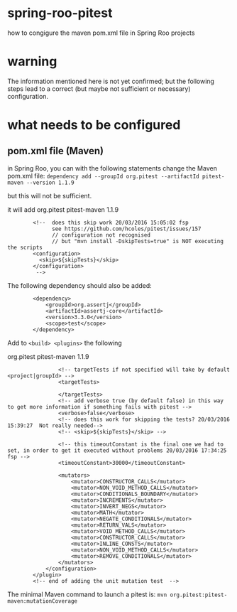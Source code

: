 # spring-roo-pitest
how to congigure the maven pom.xml file in Spring Roo projects

# warning
The information mentioned here is not yet confirmed; but the following steps lead to a correct (but maybe not sufficient or necessary) configuration.

# what needs to be configured
## pom.xml file (Maven)

in Spring Roo, you can with the following statements change the Maven pom.xml file:
```dependency add --groupId org.pitest --artifactId pitest-maven --version 1.1.9```

but this will not be sufficient.

it will add
  <dependencies>
        <dependency>
            <groupId>org.pitest</groupId>
            <artifactId>pitest-maven</artifactId>
            <version>1.1.9</version>
        </dependency>
  </dependencies>

            <!--  does this skip work 20/03/2016 15:05:02 fsp
                  see https://github.com/hcoles/pitest/issues/157
                  // configuration not recognised
                  // but "mvn install -DskipTests=true" is NOT executing the scripts 
            <configuration> 
              <skip>${skipTests}</skip> 
            </configuration>            
             -->

The following dependency should also be added:
```
        <dependency>
            <groupId>org.assertj</groupId>
            <artifactId>assertj-core</artifactId>
            <version>3.3.0</version>
            <scope>test</scope>
        </dependency>        
```


Add to ```<build> <plugins>``` the following

<build>
        <plugins>
            <!-- fsp 20/03/2016 12:38:49, this can not be added by commands in Roo -->
            <!-- start for adding the unit mutation test  -->
            <plugin>
                <groupId>org.pitest</groupId>
                <artifactId>pitest-maven</artifactId>
                <version>1.1.9</version>
                <configuration>
                    <!-- targetClasses if not specified will take by default <project|groupId> -->
                    <targetClasses>
<!--                         <param>training.mvnpitest01*</param>
 -->                    </targetClasses>
                    
                    <!-- targetTests if not specified will take by default <project|groupId> -->
                    <targetTests>
<!--                         <param>training.mvnpitest01*</param> 
 -->
                    </targetTests>
                    <!-- add verbose true (by default false) in this way to get more information if something fails with pitest -->
                    <verbose>false</verbose>
                    <!-- does this work for skipping the tests? 20/03/2016 15:39:27  Not really needed-->
                    <!-- <skip>${skipTests}</skip> -->

                    <!-- this timeoutConstant is the final one we had to set, in order to get it executed without problems 20/03/2016 17:34:25 fsp -->
                    <timeoutConstant>30000</timeoutConstant>

                    <mutators>
                        <mutator>CONSTRUCTOR_CALLS</mutator>
                        <mutator>NON_VOID_METHOD_CALLS</mutator>
                        <mutator>CONDITIONALS_BOUNDARY</mutator>
                        <mutator>INCREMENTS</mutator>
                        <mutator>INVERT_NEGS</mutator>
                        <mutator>MATH</mutator>
                        <mutator>NEGATE_CONDITIONALS</mutator>
                        <mutator>RETURN_VALS</mutator>
                        <mutator>VOID_METHOD_CALLS</mutator>
                        <mutator>CONSTRUCTOR_CALLS</mutator>
                        <mutator>INLINE_CONSTS</mutator>
                        <mutator>NON_VOID_METHOD_CALLS</mutator>
                        <mutator>REMOVE_CONDITIONALS</mutator>
                    </mutators>
                </configuration>
            </plugin>
            <!-- end of adding the unit mutation test  -->


The minimal Maven command to launch a pitest is:
```mvn org.pitest:pitest-maven:mutationCoverage```







